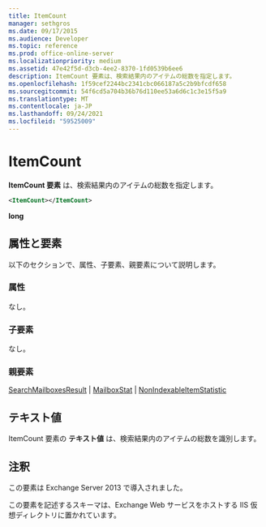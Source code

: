 ```yaml
---
title: ItemCount
manager: sethgros
ms.date: 09/17/2015
ms.audience: Developer
ms.topic: reference
ms.prod: office-online-server
ms.localizationpriority: medium
ms.assetid: 47e42f5d-d3cb-4ee2-8370-1fd0539b6ee6
description: ItemCount 要素は、検索結果内のアイテムの総数を指定します。
ms.openlocfilehash: 1f59cef2244bc2341cbc066187a5c2b9bfcdf658
ms.sourcegitcommit: 54f6cd5a704b36b76d110ee53a6d6c1c3e15f5a9
ms.translationtype: MT
ms.contentlocale: ja-JP
ms.lasthandoff: 09/24/2021
ms.locfileid: "59525009"
---
```

# <a name="itemcount"></a>ItemCount

**ItemCount 要素** は、検索結果内のアイテムの総数を指定します。 
  
```XML
<ItemCount></ItemCount>
```

 **long**
## <a name="attributes-and-elements"></a>属性と要素

以下のセクションで、属性、子要素、親要素について説明します。
  
### <a name="attributes"></a>属性

なし。
  
### <a name="child-elements"></a>子要素

なし。
  
### <a name="parent-elements"></a>親要素

[SearchMailboxesResult](searchmailboxesresult.md)  | [MailboxStat](mailboxstat.md)  | [NonIndexableItemStatistic](nonindexableitemstatistic.md)
  
## <a name="text-value"></a>テキスト値

ItemCount 要素の **テキスト値** は、検索結果内のアイテムの総数を識別します。 
  
## <a name="remarks"></a>注釈

この要素は Exchange Server 2013 で導入されました。
  
この要素を記述するスキーマは、Exchange Web サービスをホストする IIS 仮想ディレクトリに置かれています。
  

